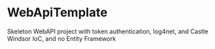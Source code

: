 # WebApiTemplate
Skeleton WebAPI project with token authentication, log4net, and Castle Windsor IoC, and no Entity Framework
